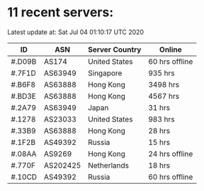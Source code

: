 # 11 recent servers:

Latest update at: Sat Jul 04 01:10:17 UTC 2020

| ID | ASN | Server Country | Online |
| -- | --- | -------------- | ------ |
| #.D09B | AS174 | United States | 60 hrs offline |
| #.7F1D | AS63949 | Singapore | 935 hrs |
| #.B6F8 | AS63888 | Hong Kong | 3498 hrs |
| #.BD3E | AS63888 | Hong Kong | 4567 hrs |
| #.2A79 | AS63949 | Japan | 31 hrs |
| #.1278 | AS23033 | United States | 983 hrs |
| #.33B9 | AS63888 | Hong Kong | 28 hrs |
| #.1F2B | AS49392 | Russia | 15 hrs |
| #.08AA | AS9269 | Hong Kong | 24 hrs offline |
| #.770F | AS202425 | Netherlands | 18 hrs |
| #.10CD | AS49392 | Russia | 60 hrs offline |

